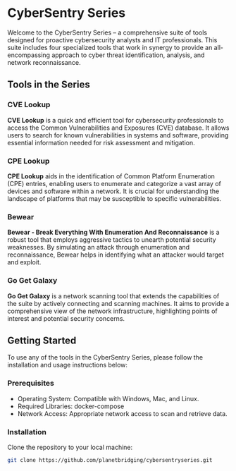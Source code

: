 # CyberSentry Series

Welcome to the CyberSentry Series – a comprehensive suite of tools designed for proactive cybersecurity analysts and IT professionals. This suite includes four specialized tools that work in synergy to provide an all-encompassing approach to cyber threat identification, analysis, and network reconnaissance.

## Tools in the Series

### CVE Lookup

**CVE Lookup** is a quick and efficient tool for cybersecurity professionals to access the Common Vulnerabilities and Exposures (CVE) database. It allows users to search for known vulnerabilities in systems and software, providing essential information needed for risk assessment and mitigation.

### CPE Lookup

**CPE Lookup** aids in the identification of Common Platform Enumeration (CPE) entries, enabling users to enumerate and categorize a vast array of devices and software within a network. It is crucial for understanding the landscape of platforms that may be susceptible to specific vulnerabilities.

### Bewear

**Bewear - Break Everything With Enumeration And Reconnaissance** is a robust tool that employs aggressive tactics to unearth potential security weaknesses. By simulating an attack through enumeration and reconnaissance, Bewear helps in identifying what an attacker would target and exploit.

### Go Get Galaxy

**Go Get Galaxy** is a network scanning tool that extends the capabilities of the suite by actively connecting and scanning machines. It aims to provide a comprehensive view of the network infrastructure, highlighting points of interest and potential security concerns.

## Getting Started

To use any of the tools in the CyberSentry Series, please follow the installation and usage instructions below:

### Prerequisites

- Operating System: Compatible with Windows, Mac, and Linux.
- Required Libraries: docker-compose
- Network Access: Appropriate network access to scan and retrieve data.

### Installation

Clone the repository to your local machine:

```sh
git clone https://github.com/planetbridging/cybersentryseries.git
```
